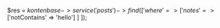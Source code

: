 $res = $kontenbase->service('posts')->find([
	'where' => [
		'notes' => ['$notContains' => 'hello']
	]
]);